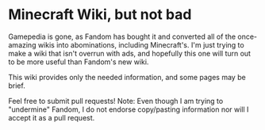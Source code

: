 # Minecraft Wiki, but not bad

Gamepedia is gone, as Fandom has bought it and converted all of the once-amazing wikis into abominations, including Minecraft's.
I'm just trying to make a wiki that isn't overrun with ads, and hopefully this one will turn out to be more useful than Fandom's new wiki.

This wiki provides only the needed information, and some pages may be brief.

Feel free to submit pull requests!
Note: Even though I am trying to "undermine" Fandom, I do not endorse copy/pasting information nor will I accept it as a pull request. 
